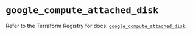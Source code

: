 # `google_compute_attached_disk`

Refer to the Terraform Registry for docs: [`google_compute_attached_disk`](https://registry.terraform.io/providers/hashicorp/google/5.35.0/docs/resources/compute_attached_disk).
